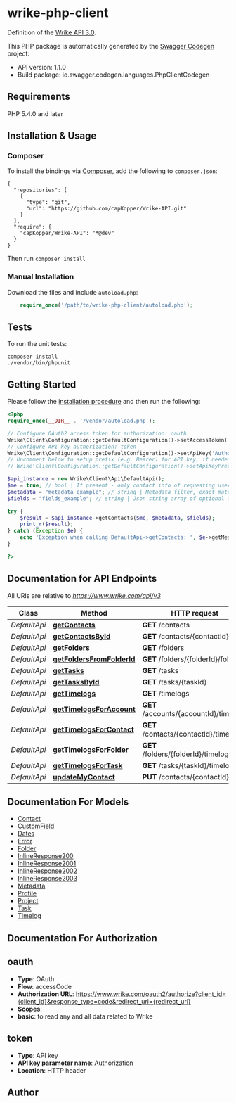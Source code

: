 # wrike-php-client
Definition of the [Wrike API 3.0](https://developers.wrike.com/documentation/api/overview).

This PHP package is automatically generated by the [Swagger Codegen](https://github.com/swagger-api/swagger-codegen) project:

- API version: 1.1.0
- Build package: io.swagger.codegen.languages.PhpClientCodegen

## Requirements

PHP 5.4.0 and later

## Installation & Usage
### Composer

To install the bindings via [Composer](http://getcomposer.org/), add the following to `composer.json`:

```
{
  "repositories": [
    {
      "type": "git",
      "url": "https://github.com/capKopper/Wrike-API.git"
    }
  ],
  "require": {
    "capKopper/Wrike-API": "*@dev"
  }
}
```

Then run `composer install`

### Manual Installation

Download the files and include `autoload.php`:

```php
    require_once('/path/to/wrike-php-client/autoload.php');
```

## Tests

To run the unit tests:

```
composer install
./vendor/bin/phpunit
```

## Getting Started

Please follow the [installation procedure](#installation--usage) and then run the following:

```php
<?php
require_once(__DIR__ . '/vendor/autoload.php');

// Configure OAuth2 access token for authorization: oauth
Wrike\Client\Configuration::getDefaultConfiguration()->setAccessToken('YOUR_ACCESS_TOKEN');
// Configure API key authorization: token
Wrike\Client\Configuration::getDefaultConfiguration()->setApiKey('Authorization', 'YOUR_API_KEY');
// Uncomment below to setup prefix (e.g. Bearer) for API key, if needed
// Wrike\Client\Configuration::getDefaultConfiguration()->setApiKeyPrefix('Authorization', 'Bearer');

$api_instance = new Wrike\Client\Api\DefaultApi();
$me = true; // bool | If present - only contact info of requesting user is returned
$metadata = "metadata_example"; // string | Metadata filter, exact match for metadata key or key-value pair
$fields = "fields_example"; // string | Json string array of optional fields to be included in the response model

try {
    $result = $api_instance->getContacts($me, $metadata, $fields);
    print_r($result);
} catch (Exception $e) {
    echo 'Exception when calling DefaultApi->getContacts: ', $e->getMessage(), PHP_EOL;
}

?>
```

## Documentation for API Endpoints

All URIs are relative to *https://www.wrike.com/api/v3*

Class | Method | HTTP request | Description
------------ | ------------- | ------------- | -------------
*DefaultApi* | [**getContacts**](docs/Api/DefaultApi.md#getcontacts) | **GET** /contacts | 
*DefaultApi* | [**getContactsById**](docs/Api/DefaultApi.md#getcontactsbyid) | **GET** /contacts/{contactId} | 
*DefaultApi* | [**getFolders**](docs/Api/DefaultApi.md#getfolders) | **GET** /folders | 
*DefaultApi* | [**getFoldersFromFolderId**](docs/Api/DefaultApi.md#getfoldersfromfolderid) | **GET** /folders/{folderId}/folders | 
*DefaultApi* | [**getTasks**](docs/Api/DefaultApi.md#gettasks) | **GET** /tasks | 
*DefaultApi* | [**getTasksById**](docs/Api/DefaultApi.md#gettasksbyid) | **GET** /tasks/{taskId} | 
*DefaultApi* | [**getTimelogs**](docs/Api/DefaultApi.md#gettimelogs) | **GET** /timelogs | 
*DefaultApi* | [**getTimelogsForAccount**](docs/Api/DefaultApi.md#gettimelogsforaccount) | **GET** /accounts/{accountId}/timelogs | 
*DefaultApi* | [**getTimelogsForContact**](docs/Api/DefaultApi.md#gettimelogsforcontact) | **GET** /contacts/{contactId}/timelogs | 
*DefaultApi* | [**getTimelogsForFolder**](docs/Api/DefaultApi.md#gettimelogsforfolder) | **GET** /folders/{folderId}/timelogs | 
*DefaultApi* | [**getTimelogsForTask**](docs/Api/DefaultApi.md#gettimelogsfortask) | **GET** /tasks/{taskId}/timelogs | 
*DefaultApi* | [**updateMyContact**](docs/Api/DefaultApi.md#updatemycontact) | **PUT** /contacts/{contactId} | 


## Documentation For Models

 - [Contact](docs/Model/Contact.md)
 - [CustomField](docs/Model/CustomField.md)
 - [Dates](docs/Model/Dates.md)
 - [Error](docs/Model/Error.md)
 - [Folder](docs/Model/Folder.md)
 - [InlineResponse200](docs/Model/InlineResponse200.md)
 - [InlineResponse2001](docs/Model/InlineResponse2001.md)
 - [InlineResponse2002](docs/Model/InlineResponse2002.md)
 - [InlineResponse2003](docs/Model/InlineResponse2003.md)
 - [Metadata](docs/Model/Metadata.md)
 - [Profile](docs/Model/Profile.md)
 - [Project](docs/Model/Project.md)
 - [Task](docs/Model/Task.md)
 - [Timelog](docs/Model/Timelog.md)


## Documentation For Authorization


## oauth

- **Type**: OAuth
- **Flow**: accessCode
- **Authorization URL**: https://www.wrike.com/oauth2/authorize?client_id={client_id}&response_type=code&redirect_uri={redirect_uri}
- **Scopes**: 
 - **basic**: to read any and all data related to Wrike

## token

- **Type**: API key
- **API key parameter name**: Authorization
- **Location**: HTTP header


## Author




